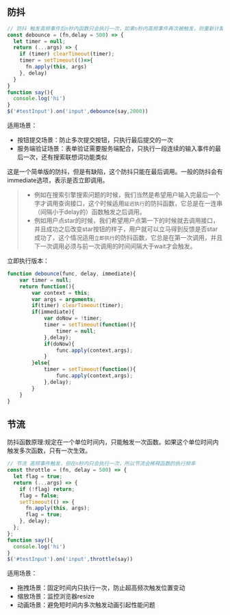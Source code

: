 ## 防抖

```javascript
// 防抖 触发高频事件后n秒内函数只会执行一次，如果n秒内高频事件再次被触发，则重新计算时间
const debounce = (fn,delay = 500) => {
  let timer = null;
  return (...args) => {
    if (timer) clearTimeout(timer);
    timer = setTimeout(()=>{
      fn.apply(this, args)
    }, delay)
  }
}
function say(){
  console.log('hi')
}
$('#testInput').on('input',debounce(say,2000))
```

适用场景：

- 按钮提交场景：防止多次提交按钮，只执行最后提交的一次
- 服务端验证场景：表单验证需要服务端配合，只执行一段连续的输入事件的最后一次，还有搜索联想词功能类似

这是一个简单版的防抖，但是有缺陷，这个防抖只能在最后调用。一般的防抖会有immediate选项，表示是否立即调用。

> - 例如在搜索引擎搜索问题的时候，我们当然是希望用户输入完最后一个字才调用查询接口，这个时候适用`延迟执行`的防抖函数，它总是在一连串（间隔小于delay的）函数触发之后调用。
> - 例如用户点star的时候，我们希望用户点第一下的时候就去调用接口，并且成功之后改变star按钮的样子，用户就可以立马得到反馈是否star成功了，这个情况适用`立即执行`的防抖函数，它总是在第一次调用，并且下一次调用必须与前一次调用的时间间隔大于wait才会触发。

立即执行版本：

```javascript
function debounce(func, delay, immediate){
    var timer = null;
    return function(){
        var context = this;
        var args = arguments;
        if(timer) clearTimeout(timer);
        if(immediate){
            var doNow = !timer;
            timer = setTimeout(function(){
                timer = null;
            },delay);
            if(doNow){
                func.apply(context,args);
            }
        }else{
            timer = setTimeout(function(){
                func.apply(context,args);
            },delay);
        }
    }
}
```

## 节流

防抖函数原理:规定在一个单位时间内，只能触发一次函数。如果这个单位时间内触发多次函数，只有一次生效。

```javascript
// 节流 高频事件触发，但在n秒内只会执行一次，所以节流会稀释函数的执行频率
const throttle = (fn, delay = 500) => {
  let flag = true;
  return (...args) => {
    if (!flag) return;
    flag = false;
    setTimeout(() => {
      fn.apply(this, args);
      flag = true;
    }, delay);
  };
};
function say(){
  console.log('hi')
}
$('#testInput').on('input',throttle(say))
```

适用场景：

- 拖拽场景：固定时间内只执行一次，防止超高频次触发位置变动
- 缩放场景：监控浏览器resize
- 动画场景：避免短时间内多次触发动画引起性能问题